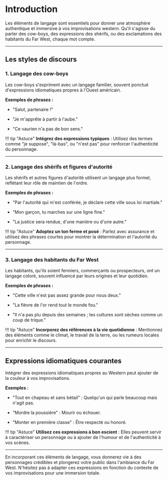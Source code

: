 # Introduction

Les éléments de langage sont essentiels pour donner une atmosphère authentique et immersive à vos improvisations western. Qu'il s'agisse du parler des cow-boys, des expressions des shérifs, ou des exclamations des habitants du Far West, chaque mot compte.

---

## Les styles de discours

### 1. Langage des cow-boys

Les cow-boys s'expriment avec un langage familier, souvent ponctué d'expressions idiomatiques propres à l'Ouest américain.

**Exemples de phrases :**

- "Salut, partenaire !"

- "Je m'apprête à partir à l'aube."

- "Ce vaurien n'a pas de bon sens."

!!! tip "Astuce"
    **Intégrez des expressions typiques** : Utilisez des termes comme "je suppose", "là-bas", ou "n'est pas" pour renforcer l'authenticité du personnage.

---

### 2. Langage des shérifs et figures d'autorité

Les shérifs et autres figures d'autorité utilisent un langage plus formel, reflétant leur rôle de maintien de l'ordre.

**Exemples de phrases :**

- "Par l'autorité qui m'est conférée, je déclare cette ville sous loi martiale."

- "Mon garçon, tu marches sur une ligne fine."

- "La justice sera rendue, d'une manière ou d'une autre."

!!! tip "Astuce"
    **Adoptez un ton ferme et posé** : Parlez avec assurance et utilisez des phrases courtes pour montrer la détermination et l'autorité du personnage.

---

### 3. Langage des habitants du Far West

Les habitants, qu'ils soient fermiers, commerçants ou prospecteurs, ont un langage coloré, souvent influencé par leurs origines et leur quotidien.

**Exemples de phrases :**

- "Cette ville n'est pas assez grande pour nous deux."

- "La fièvre de l'or rend tout le monde fou."

- "Il n'a pas plu depuis des semaines ; les cultures sont sèches comme un coup de trique."

!!! tip "Astuce"
    **Incorporez des références à la vie quotidienne** : Mentionnez des éléments comme le climat, le travail de la terre, ou les rumeurs locales pour enrichir le discours.

---

## Expressions idiomatiques courantes

Intégrer des expressions idiomatiques propres au Western peut ajouter de la couleur à vos improvisations.

**Exemples :**

- "Tout en chapeau et sans bétail" : Quelqu'un qui parle beaucoup mais n'agit pas.

- "Mordre la poussière" : Mourir ou échouer.

- "Monter en première classe" : Être respecté ou honoré.

!!! tip "Astuce"
    **Utilisez ces expressions à bon escient** : Elles peuvent servir à caractériser un personnage ou à ajouter de l'humour et de l'authenticité à vos scènes.

---

En incorporant ces éléments de langage, vous donnerez vie à des personnages crédibles et plongerez votre public dans l'ambiance du Far West. N'hésitez pas à adapter ces expressions en fonction du contexte de vos improvisations pour une immersion totale.
